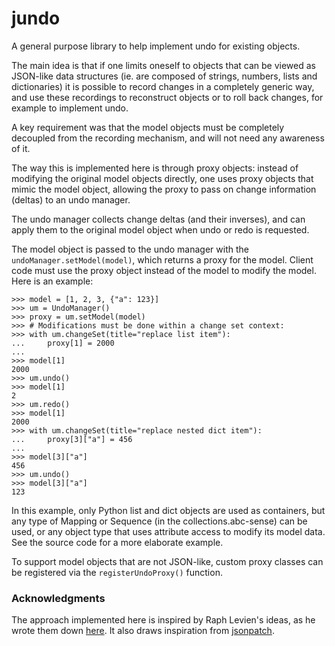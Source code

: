 # jundo

A general purpose library to help implement undo for existing objects.

The main idea is that if one limits oneself to objects that can be viewed as
JSON-like data structures (ie. are composed of strings, numbers, lists and
dictionaries) it is possible to record changes in a completely generic way,
and use these recordings to reconstruct objects or to roll back changes, for
example to implement undo.

A key requirement was that the model objects must be completely decoupled from
the recording mechanism, and will not need any awareness of it.

The way this is implemented here is through proxy objects: instead of modifying
the original model objects directly, one uses proxy objects that mimic the
model object, allowing the proxy to pass on change information (deltas) to an
undo manager.

The undo manager collects change deltas (and their inverses), and can apply
them to the original model object when undo or redo is requested.

The model object is passed to the undo manager with the
`undoManager.setModel(model)`, which returns a proxy for the model. Client code
must use the proxy object instead of the model to modify the model. Here is an
example:

    >>> model = [1, 2, 3, {"a": 123}]
    >>> um = UndoManager()
    >>> proxy = um.setModel(model)
    >>> # Modifications must be done within a change set context:
    >>> with um.changeSet(title="replace list item"):
    ...     proxy[1] = 2000
    ...
    >>> model[1]
    2000
    >>> um.undo()
    >>> model[1]
    2
    >>> um.redo()
    >>> model[1]
    2000
    >>> with um.changeSet(title="replace nested dict item"):
    ...     proxy[3]["a"] = 456
    ...
    >>> model[3]["a"]
    456
    >>> um.undo()
    >>> model[3]["a"]
    123

In this example, only Python list and dict objects are used as containers, but
any type of Mapping or Sequence (in the collections.abc-sense) can be used, or
any object type that uses attribute access to modify its model data. See the
source code for a more elaborate example.

To support model objects that are not JSON-like, custom proxy classes can be
registered via the `registerUndoProxy()` function. 

### Acknowledgments

The approach implemented here is inspired by Raph Levien's ideas, as he wrote
them down [here](https://github.com/trufont/trufont/pull/614#issuecomment-446309637).
It also draws inspiration from [jsonpatch](http://jsonpatch.com/).
